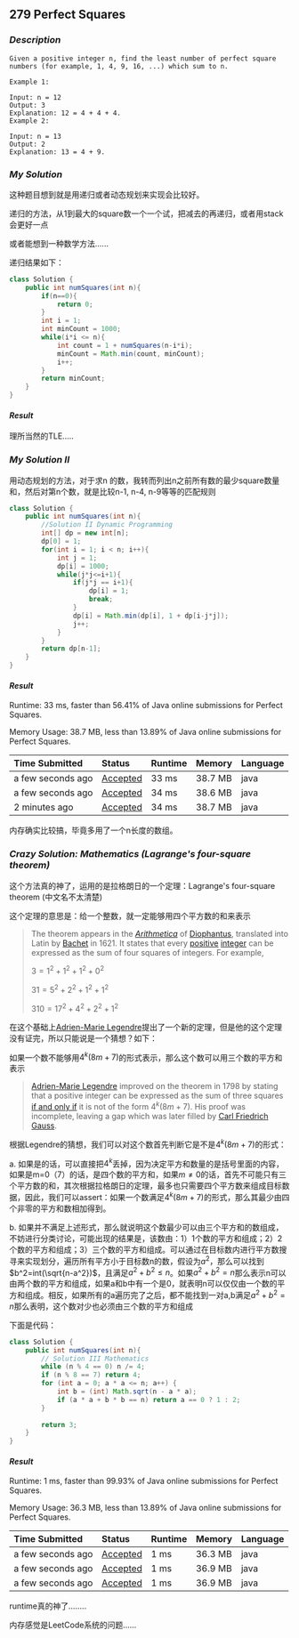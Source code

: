 ## 279 Perfect Squares

### *Description*

```
Given a positive integer n, find the least number of perfect square numbers (for example, 1, 4, 9, 16, ...) which sum to n.

Example 1:

Input: n = 12
Output: 3 
Explanation: 12 = 4 + 4 + 4.
Example 2:

Input: n = 13
Output: 2
Explanation: 13 = 4 + 9.
```



### *My Solution*

这种题目想到就是用递归或者动态规划来实现会比较好。

递归的方法，从1到最大的square数一个一个试，把减去的再递归，或者用stack会更好一点

或者能想到一种数学方法......

递归结果如下：

```java
class Solution {
    public int numSquares(int n){
        if(n==0){
            return 0;
        }
        int i = 1;
        int minCount = 1000;
        while(i*i <= n){
            int count = 1 + numSquares(n-i*i);
            minCount = Math.min(count, minCount);
            i++;
        }
        return minCount;
    }
}
```



#### *Result*

理所当然的TLE.....



### *My Solution II*

用动态规划的方法，对于求n 的数，我转而列出n之前所有数的最少square数量和，然后对第n个数，就是比较n-1, n-4, n-9等等的匹配规则

```java
class Solution {
    public int numSquares(int n){
        //Solution II Dynamic Programming
        int[] dp = new int[n];
        dp[0] = 1;
        for(int i = 1; i < n; i++){
            int j = 1;
            dp[i] = 1000;
            while(j*j<=i+1){
                if(j*j == i+1){
                    dp[i] = 1;
                    break;
                }
                dp[i] = Math.min(dp[i], 1 + dp[i-j*j]);
                j++;
            }
        }
        return dp[n-1];
    }
}
```



#### *Result*

Runtime: 33 ms, faster than 56.41% of Java online submissions for Perfect Squares.

Memory Usage: 38.7 MB, less than 13.89% of Java online submissions for Perfect Squares.

| Time Submitted    | Status                                                       | Runtime | Memory  | Language |
| :---------------- | :----------------------------------------------------------- | :------ | :------ | :------- |
| a few seconds ago | [Accepted](https://leetcode.com/submissions/detail/312673498/) | 33 ms   | 38.7 MB | java     |
| a few seconds ago | [Accepted](https://leetcode.com/submissions/detail/312673484/) | 34 ms   | 38.6 MB | java     |
| 2 minutes ago     | [Accepted](https://leetcode.com/submissions/detail/312673210/) | 34 ms   | 38.7 MB | java     |

内存确实比较搞，毕竟多用了一个n长度的数组。



### *Crazy Solution: Mathematics (Lagrange's four-square theorem)*

这个方法真的神了，运用的是拉格朗日的一个定理：Lagrange's four-square theorem (中文名不太清楚)

这个定理的意思是：给一个整数，就一定能够用四个平方数的和来表示

> The theorem appears in the *[Arithmetica](http://en.wikipedia.org/wiki/Arithmetica)* of [Diophantus](http://en.wikipedia.org/wiki/Diophantus), translated into Latin by [Bachet](http://en.wikipedia.org/wiki/Claude_Gaspard_Bachet_de_Méziriac) in 1621. It states that every [positive](http://en.wikipedia.org/wiki/Negative_and_positive_numbers) [integer](http://en.wikipedia.org/wiki/Integer) can be expressed as the sum of four squares of integers. For example,
>
> $3 = 1^2 + 1^2 + 1^2 + 0^2$
>
> $31 = 5^2 + 2^2 + 1^2 + 1^2$
>
> $310 = 17^2 + 4^2 + 2^2 + 1^2$

在这个基础上[Adrien-Marie Legendre](http://en.wikipedia.org/wiki/Adrien-Marie_Legendre)提出了一个新的定理，但是他的这个定理没有证完，所以只能说是一个猜想？如下：

如果一个数不能够用$4^k(8m+7)$的形式表示，那么这个数可以用三个数的平方和表示

> [Adrien-Marie Legendre](http://en.wikipedia.org/wiki/Adrien-Marie_Legendre) improved on the theorem in 1798 by stating that a positive integer can be expressed as the sum of three squares [if and only if](http://en.wikipedia.org/wiki/If_and_only_if) it is not of the form $4^k(8m + 7)$. His proof was incomplete, leaving a gap which was later filled by [Carl Friedrich Gauss](http://en.wikipedia.org/wiki/Carl_Friedrich_Gauss).



根据Legendre的猜想，我们可以对这个数首先判断它是不是$4^k(8m+7)$的形式：

a. 如果是的话，可以直接把$4^k$丢掉，因为决定平方和数量的是括号里面的内容，如果是m=0（7）的话，是四个数的平方和，如果$m\neq0$的话，首先不可能只有三个平方数的和，其次根据拉格朗日的定理，最多也只需要四个平方数来组成目标数据，因此，我们可以assert：如果一个数满足$4^k(8m+7)$的形式，那么其最少由四个非零的平方和数相加得到。

b. 如果并不满足上述形式，那么就说明这个数最少可以由三个平方和的数组成，不妨进行分类讨论，可能出现的结果是，该数由：1）1个数的平方和组成；2）2个数的平方和组成；3）三个数的平方和组成。可以通过在目标数内进行平方数搜寻来实现划分，遍历所有平方小于目标数n的数，假设为$a^2$，那么可以找到$b^2=int(\sqrt{n-a^2})$，且满足$a^2+b^2\leq n$。如果$a^2+b^2=n$那么表示n可以由两个数的平方和组成，如果a和b中有一个是0，就表明n可以仅仅由一个数的平方和组成。相反，如果所有的a遍历完了之后，都不能找到一对a,b满足$a^2+b^2=n$那么表明，这个数对少也必须由三个数的平方和组成



下面是代码：

```java
class Solution {
    public int numSquares(int n){       
        // Solution III Mathematics
        while (n % 4 == 0) n /= 4;
        if (n % 8 == 7) return 4;
        for (int a = 0; a * a <= n; a++) {
            int b = (int) Math.sqrt(n - a * a);
            if (a * a + b * b == n) return a == 0 ? 1 : 2;
        }
        
        return 3;
    }
}
```



#### *Result*

Runtime: 1 ms, faster than 99.93% of Java online submissions for Perfect Squares.

Memory Usage: 36.3 MB, less than 13.89% of Java online submissions for Perfect Squares.

| Time Submitted    | Status                                                       | Runtime | Memory  | Language |
| :---------------- | :----------------------------------------------------------- | :------ | :------ | :------- |
| a few seconds ago | [Accepted](https://leetcode.com/submissions/detail/312681000/) | 1 ms    | 36.3 MB | java     |
| a few seconds ago | [Accepted](https://leetcode.com/submissions/detail/312680969/) | 1 ms    | 36.9 MB | java     |
| a few seconds ago | [Accepted](https://leetcode.com/submissions/detail/312680915/) | 1 ms    | 36.9 MB | java     |

runtime真的神了........

内存感觉是LeetCode系统的问题......